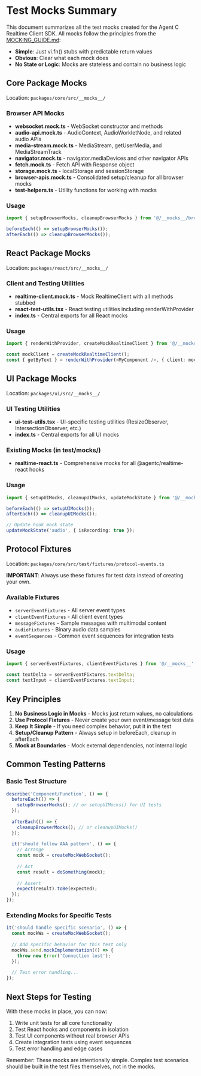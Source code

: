 # Test Mocks Summary

This document summarizes all the test mocks created for the Agent C Realtime Client SDK. All mocks follow the principles from the [MOCKING_GUIDE.md](.scratch/test_planning/MOCKING_GUIDE.md):

- **Simple**: Just vi.fn() stubs with predictable return values
- **Obvious**: Clear what each mock does
- **No State or Logic**: Mocks are stateless and contain no business logic

## Core Package Mocks
Location: `packages/core/src/__mocks__/`

### Browser API Mocks
- **websocket.mock.ts** - WebSocket constructor and methods
- **audio-api.mock.ts** - AudioContext, AudioWorkletNode, and related audio APIs
- **media-stream.mock.ts** - MediaStream, getUserMedia, and MediaStreamTrack
- **navigator.mock.ts** - navigator.mediaDevices and other navigator APIs
- **fetch.mock.ts** - Fetch API with Response object
- **storage.mock.ts** - localStorage and sessionStorage
- **browser-apis.mock.ts** - Consolidated setup/cleanup for all browser mocks
- **test-helpers.ts** - Utility functions for working with mocks

### Usage
```typescript
import { setupBrowserMocks, cleanupBrowserMocks } from '@/__mocks__/browser-apis.mock';

beforeEach(() => setupBrowserMocks());
afterEach(() => cleanupBrowserMocks());
```

## React Package Mocks
Location: `packages/react/src/__mocks__/`

### Client and Testing Utilities
- **realtime-client.mock.ts** - Mock RealtimeClient with all methods stubbed
- **react-test-utils.tsx** - React testing utilities including renderWithProvider
- **index.ts** - Central exports for all React mocks

### Usage
```typescript
import { renderWithProvider, createMockRealtimeClient } from '@/__mocks__';

const mockClient = createMockRealtimeClient();
const { getByText } = renderWithProvider(<MyComponent />, { client: mockClient });
```

## UI Package Mocks
Location: `packages/ui/src/__mocks__/`

### UI Testing Utilities
- **ui-test-utils.tsx** - UI-specific testing utilities (ResizeObserver, IntersectionObserver, etc.)
- **index.ts** - Central exports for all UI mocks

### Existing Mocks (in test/mocks/)
- **realtime-react.ts** - Comprehensive mocks for all @agentc/realtime-react hooks

### Usage
```typescript
import { setupUIMocks, cleanupUIMocks, updateMockState } from '@/__mocks__';

beforeEach(() => setupUIMocks());
afterEach(() => cleanupUIMocks());

// Update hook mock state
updateMockState('audio', { isRecording: true });
```

## Protocol Fixtures
Location: `packages/core/src/test/fixtures/protocol-events.ts`

**IMPORTANT**: Always use these fixtures for test data instead of creating your own.

### Available Fixtures
- `serverEventFixtures` - All server event types
- `clientEventFixtures` - All client event types  
- `messageFixtures` - Sample messages with multimodal content
- `audioFixtures` - Binary audio data samples
- `eventSequences` - Common event sequences for integration tests

### Usage
```typescript
import { serverEventFixtures, clientEventFixtures } from '@/__mocks__';

const textDelta = serverEventFixtures.textDelta;
const textInput = clientEventFixtures.textInput;
```

## Key Principles

1. **No Business Logic in Mocks** - Mocks just return values, no calculations
2. **Use Protocol Fixtures** - Never create your own event/message test data
3. **Keep It Simple** - If you need complex behavior, put it in the test
4. **Setup/Cleanup Pattern** - Always setup in beforeEach, cleanup in afterEach
5. **Mock at Boundaries** - Mock external dependencies, not internal logic

## Common Testing Patterns

### Basic Test Structure
```typescript
describe('Component/Function', () => {
  beforeEach(() => {
    setupBrowserMocks(); // or setupUIMocks() for UI tests
  });
  
  afterEach(() => {
    cleanupBrowserMocks(); // or cleanupUIMocks()
  });
  
  it('should follow AAA pattern', () => {
    // Arrange
    const mock = createMockWebSocket();
    
    // Act
    const result = doSomething(mock);
    
    // Assert
    expect(result).toBe(expected);
  });
});
```

### Extending Mocks for Specific Tests
```typescript
it('should handle specific scenario', () => {
  const mockWs = createMockWebSocket();
  
  // Add specific behavior for this test only
  mockWs.send.mockImplementation(() => {
    throw new Error('Connection lost');
  });
  
  // Test error handling...
});
```

## Next Steps for Testing

With these mocks in place, you can now:

1. Write unit tests for all core functionality
2. Test React hooks and components in isolation
3. Test UI components without real browser APIs
4. Create integration tests using event sequences
5. Test error handling and edge cases

Remember: These mocks are intentionally simple. Complex test scenarios should be built in the test files themselves, not in the mocks.